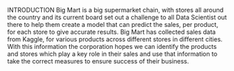 INTRODUCTION
Big Mart is a big supermarket chain, with stores all around the country and its current
board set out a challenge to all Data Scientist out there to help them create a model that
can predict the sales, per product, for each store to give accurate results. Big Mart has
collected sales data from Kaggle, for various products across different stores in different
cities. With this information the corporation hopes we can identify the products and
stores which play a key role in their sales and use that information to take the correct
measures to ensure success of their business.
